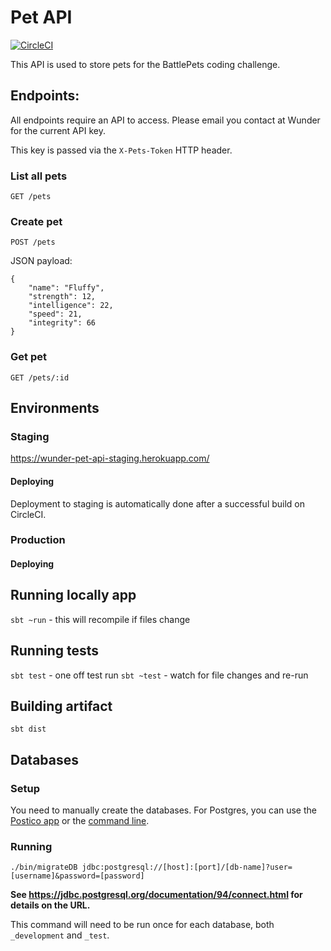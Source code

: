# Pet API

[![CircleCI](https://circleci.com/gh/wunderteam/battle-pets-api.svg?style=svg&circle-token=a3873feb3d77f83373634ede1de3cf521432f5d5)](https://circleci.com/gh/wunderteam/battle-pets-api)

This API is used to store pets for the BattlePets coding challenge.

## Endpoints:

All endpoints require an API to access. Please email you contact at Wunder for the current API key.

This key is passed via the `X-Pets-Token` HTTP header.

### List all pets

`GET /pets`

### Create pet

`POST /pets`

JSON payload:

```
{
	"name": "Fluffy",
	"strength": 12,
	"intelligence": 22,
	"speed": 21,
	"integrity": 66
}

```

### Get pet

`GET /pets/:id`

## Environments

### Staging

https://wunder-pet-api-staging.herokuapp.com/

#### Deploying

Deployment to staging is automatically done after a successful build on CircleCI.

### Production


#### Deploying

## Running locally app

`sbt ~run` - this will recompile if files change

## Running tests

`sbt test` - one off test run
`sbt ~test` - watch for file changes and re-run 

## Building artifact

`sbt dist`

## Databases

### Setup

You need to manually create the databases. For Postgres, you can use the [Postico app](https://eggerapps.at/postico/) or the [command line](https://www.postgresql.org/docs/9.1/static/manage-ag-createdb.html).

### Running

`./bin/migrateDB jdbc:postgresql://[host]:[port]/[db-name]?user=[username]&password=[password]`

**See https://jdbc.postgresql.org/documentation/94/connect.html for details on the URL.**

This command will need to be run once for each database, both `_development` and `_test`.
